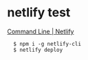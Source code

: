 netlify test
====


[Command Line | Netlify](https://www.netlify.com/docs/cli/)

```shellscript
  $ npm i -g netlify-cli
  $ netlify deploy
```


